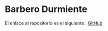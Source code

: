# Barbero Durmiente

El enlace al repositorio es el siguiente : [GitHub](https://github.com/migueliiin/Barbero_Durmiente.git)
